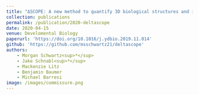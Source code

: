 ```yaml
---
title: "ΔSCOPE: A new method to quantify 3D biological structures and identify differences in zebrafish forebrain development"
collection: publications
permalink: /publication/2020-deltascope
date: 2020-04-15
venue: Develomental Biology
paperurl: 'https://doi.org/10.1016/j.ydbio.2019.11.014'
github: 'https://github.com/msschwartz21/deltascope'
authors:
    - Morgan Schwartz<sup>*</sup>
    - Jake Schnabl<sup>*</sup>
    - Mackenzie Litz
    - Benjamin Baumer
    - Michael Barresi
image: /images/commissure.png
---
```

